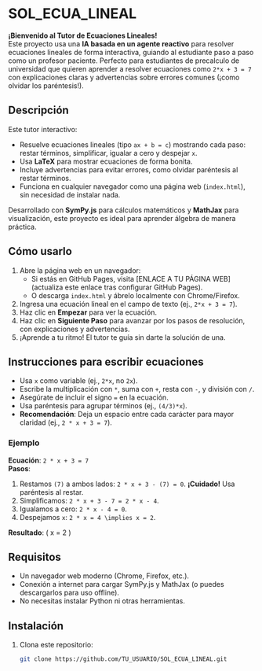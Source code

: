 # SOL_ECUA_LINEAL

**¡Bienvenido al Tutor de Ecuaciones Lineales!**  
Este proyecto usa una **IA basada en un agente reactivo** para resolver ecuaciones lineales de forma interactiva, guiando al estudiante paso a paso como un profesor paciente. Perfecto para estudiantes de precalculo de universidad que quieren aprender a resolver ecuaciones como `2*x + 3 = 7` con explicaciones claras y advertencias sobre errores comunes (¡como olvidar los paréntesis!).

## Descripción
Este tutor interactivo:
- Resuelve ecuaciones lineales (tipo `ax + b = c`) mostrando cada paso: restar términos, simplificar, igualar a cero y despejar `x`.
- Usa **LaTeX** para mostrar ecuaciones de forma bonita.
- Incluye advertencias para evitar errores, como olvidar paréntesis al restar términos.
- Funciona en cualquier navegador como una página web (`index.html`), sin necesidad de instalar nada.

Desarrollado con **SymPy.js** para cálculos matemáticos y **MathJax** para visualización, este proyecto es ideal para aprender álgebra de manera práctica.

## Cómo usarlo
1. Abre la página web en un navegador:
   - Si estás en GitHub Pages, visita [ENLACE A TU PÁGINA WEB] (actualiza este enlace tras configurar GitHub Pages).
   - O descarga `index.html` y ábrelo localmente con Chrome/Firefox.
2. Ingresa una ecuación lineal en el campo de texto (ej., `2*x + 3 = 7`).
3. Haz clic en **Empezar** para ver la ecuación.
4. Haz clic en **Siguiente Paso** para avanzar por los pasos de resolución, con explicaciones y advertencias.
5. ¡Aprende a tu ritmo! El tutor te guía sin darte la solución de una.

## Instrucciones para escribir ecuaciones
- Usa `x` como variable (ej., `2*x`, no `2x`).
- Escribe la multiplicación con `*`, suma con `+`, resta con `-`, y división con `/`.
- Asegúrate de incluir el signo `=` en la ecuación.
- Usa paréntesis para agrupar términos (ej., `(4/3)*x`).
- **Recomendación**: Deja un espacio entre cada carácter para mayor claridad (ej., `2 * x + 3 = 7`).

### Ejemplo
**Ecuación**: `2 * x + 3 = 7`  
**Pasos**:
1. Restamos `(7)` a ambos lados: `2 * x + 3 - (7) = 0`. **¡Cuidado!** Usa paréntesis al restar.
2. Simplificamos: `2 * x + 3 - 7 = 2 * x - 4`.
3. Igualamos a cero: `2 * x - 4 = 0`.
4. Despejamos `x`: `2 * x = 4 \implies x = 2`.

**Resultado**: \( x = 2 \)

## Requisitos
- Un navegador web moderno (Chrome, Firefox, etc.).
- Conexión a internet para cargar SymPy.js y MathJax (o puedes descargarlos para uso offline).
- No necesitas instalar Python ni otras herramientas.

## Instalación
1. Clona este repositorio:
   ```bash
   git clone https://github.com/TU_USUARIO/SOL_ECUA_LINEAL.git
